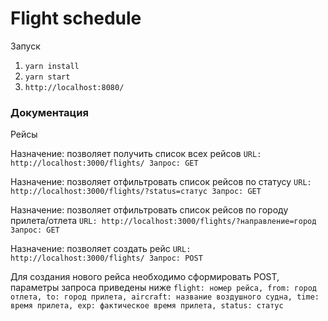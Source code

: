 # Flight schedule

Запуск

1. `yarn install`
2. `yarn start`
3. `http://localhost:8080/`

### Документация

Рейсы

Назначение: позволяет получить список всех рейсов
`URL: http://localhost:3000/flights/
Запрос: GET`

Назначение: позволяет отфильтровать список рейсов по статусу
`URL: http://localhost:3000/flights/?status=статус
Запрос: GET`

Назначение: позволяет отфильтровать список рейсов по городу прилета/отлета
`URL: http://localhost:3000/flights/?направление=город
Запрос: GET`

Назначение: позволяет создать рейс
`URL: http://localhost:3000/flights/
Запрос: POST`

Для создания нового рейса необходимо сформировать POST, параметры запроса приведены ниже
`flight: номер рейса,
from: город отлета,
to: город прилета,
aircraft: название воздушного судна,
time: время прилета,
exp: фактическое время прилета,
status: статус`
